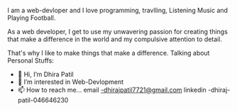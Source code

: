 
I am a web-devloper  and  I love programming, travlling, Listening Music and Playing Football.

As a web developer, I get to use my unwavering passion for creating things that make a difference in the world and my compulsive attention to detail.

That's why I like to make things that make a difference.
Talking about Personal Stuffs:
- 👋 Hi, I’m Dhira Patil
- 👀 I’m interested in Web-Devlopment
- 📫 How to reach me...
  email      -dhirajpatil7721@gmail.com
  linkedin   -dhiraj-patil-046646230
